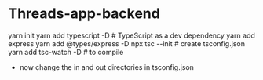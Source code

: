 # Threads-app-backend

yarn init
yarn add typescript -D  # TypeScript as a dev dependency
yarn add express
yarn add @types/express -D
npx tsc --init    # create tsconfig.json
yarn add tsc-watch -D  # to compile

- now change the in and out directories in tsconfig.json